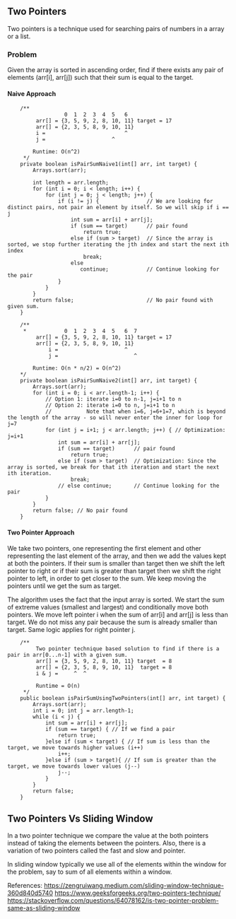 ## Two Pointers
Two pointers is a technique used for searching pairs of numbers in a array or a list.

### Problem
Given the array is sorted in ascending order, find if there exists any pair of elements (arr[i], arr[j]) such that their sum is equal to the target.

#### Naive Approach
```
    /**
                  0  1  2  3  4  5   6
         arr[] = {3, 5, 9, 2, 8, 10, 11} target = 17
         arr[] = {2, 3, 5, 8, 9, 10, 11}
         i =                         ^
         j =                     ^

        Runtime: O(n^2)
     */
    private boolean isPairSumNaive1(int[] arr, int target) {
        Arrays.sort(arr);

        int length = arr.length;
        for (int i = 0; i < length; i++) {
            for (int j = 0; j < length; j++) {
                if (i != j) {               // We are looking for distinct pairs, not pair an element by itself. So we will skip if i == j
                    int sum = arr[i] + arr[j];
                    if (sum == target)      // pair found
                        return true;
                    else if (sum > target)  // Since the array is sorted, we stop further iterating the jth index and start the next ith index
                        break;
                    else
                       continue;            // Continue looking for the pair
                }
            }
        }
        return false;                       // No pair found with given sum.
    }

    /**
     *            0  1  2  3  4  5   6  7
         arr[] = {3, 5, 9, 2, 8, 10, 11} target = 17
         arr[] = {2, 3, 5, 8, 9, 10, 11}
             i =                     ^
             j =                        ^

        Runtime: O(n * n/2) = O(n^2)
    */
    private boolean isPairSumNaive2(int[] arr, int target) {
        Arrays.sort(arr);
        for (int i = 0; i < arr.length-1; i++) {
            // Option 1: iterate i=0 to n-1, j=i+1 to n
            // Option 2: iterate i=0 to n, j=i+1 to n
            //           Note that when i=6, j=6+1=7, which is beyond the length of the array - so will never enter the inner for loop for j=7
            for (int j = i+1; j < arr.length; j++) { // Optimization: j=i+1
                int sum = arr[i] + arr[j];
                if (sum == target)      // pair found
                    return true;
                else if (sum > target)  // Optimization: Since the array is sorted, we break for that ith iteration and start the next ith iteration.
                    break;
                // else continue;       // Continue looking for the pair
            }
        }
        return false; // No pair found
    }
```

#### Two Pointer Approach

We take two pointers, one representing the first element and other representing the last element of the array, and then we add the values kept at both the pointers.
If their sum is smaller than target then we shift the left pointer to right or if their sum is greater than target then we shift the right pointer to left, in order to get closer to the sum.
We keep moving the pointers until we get the sum as target.

The algorithm uses the fact that the input array is sorted. We start the sum of extreme values (smallest and largest) and conditionally move both pointers.
We move left pointer i when the sum of arr[i] and arr[j] is less than target. We do not miss any pair because the sum is already smaller than target. Same logic applies for right pointer j.
```
    /**
         Two pointer technique based solution to find if there is a pair in arr[0...n-1] with a given sum.
         arr[] = {3, 5, 9, 2, 8, 10, 11} target  = 8
         arr[] = {2, 3, 5, 8, 9, 10, 11}  target = 8
         i & j =     ^  ^

         Runtime = O(n)
     */
    public boolean isPairSumUsingTwoPointers(int[] arr, int target) {
        Arrays.sort(arr);
        int i = 0; int j = arr.length-1;
        while (i < j) {
            int sum = arr[i] + arr[j];
            if (sum == target) { // If we find a pair
                return true;
            }else if (sum < target) { // If sum is less than the target, we move towards higher values (i++)
                i++;
            }else if (sum > target){ // If sum is greater than the target, we move towards lower values (j--)
                j--;
            }
        }
        return false;
    }
```
## Two Pointers Vs Sliding Window
In a two pointer technique we compare the value at the both pointers instead of taking the elements between the pointers.
Also, there is a variation of two pointers called the fast and slow and pointer.

In sliding window typically we use all of the elements within the window for the problem, say to sum of all elements within a window.

References:
https://zengruiwang.medium.com/sliding-window-technique-360d840d5740
https://www.geeksforgeeks.org/two-pointers-technique/
https://stackoverflow.com/questions/64078162/is-two-pointer-problem-same-as-sliding-window
